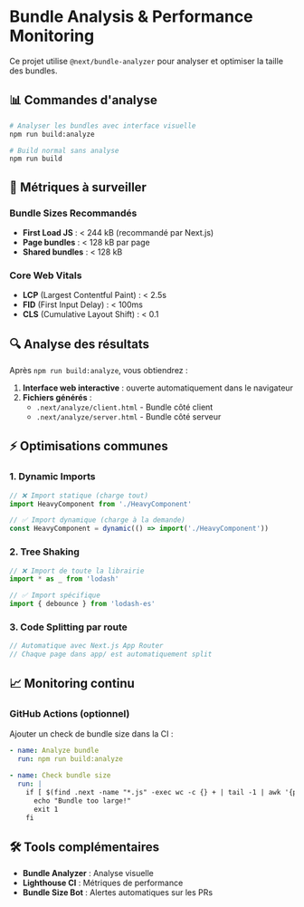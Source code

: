 # Bundle Analysis & Performance Monitoring

Ce projet utilise `@next/bundle-analyzer` pour analyser et optimiser la taille des bundles.

## 📊 Commandes d'analyse

```bash
# Analyser les bundles avec interface visuelle
npm run build:analyze

# Build normal sans analyse
npm run build
```

## 🎯 Métriques à surveiller

### Bundle Sizes Recommandés
- **First Load JS** : < 244 kB (recommandé par Next.js)
- **Page bundles** : < 128 kB par page
- **Shared bundles** : < 128 kB

### Core Web Vitals
- **LCP** (Largest Contentful Paint) : < 2.5s
- **FID** (First Input Delay) : < 100ms
- **CLS** (Cumulative Layout Shift) : < 0.1

## 🔍 Analyse des résultats

Après `npm run build:analyze`, vous obtiendrez :

1. **Interface web interactive** : ouverte automatiquement dans le navigateur
2. **Fichiers générés** :
   - `.next/analyze/client.html` - Bundle côté client
   - `.next/analyze/server.html` - Bundle côté serveur

## ⚡ Optimisations communes

### 1. Dynamic Imports
```typescript
// ❌ Import statique (charge tout)
import HeavyComponent from './HeavyComponent'

// ✅ Import dynamique (charge à la demande)
const HeavyComponent = dynamic(() => import('./HeavyComponent'))
```

### 2. Tree Shaking
```typescript
// ❌ Import de toute la librairie
import * as _ from 'lodash'

// ✅ Import spécifique
import { debounce } from 'lodash-es'
```

### 3. Code Splitting par route
```typescript
// Automatique avec Next.js App Router
// Chaque page dans app/ est automatiquement split
```

## 📈 Monitoring continu

### GitHub Actions (optionnel)
Ajouter un check de bundle size dans la CI :

```yaml
- name: Analyze bundle
  run: npm run build:analyze
  
- name: Check bundle size
  run: |
    if [ $(find .next -name "*.js" -exec wc -c {} + | tail -1 | awk '{print $1}') -gt 250000 ]; then
      echo "Bundle too large!"
      exit 1
    fi
```

## 🛠️ Tools complémentaires

- **Bundle Analyzer** : Analyse visuelle
- **Lighthouse CI** : Métriques de performance
- **Bundle Size Bot** : Alertes automatiques sur les PRs
